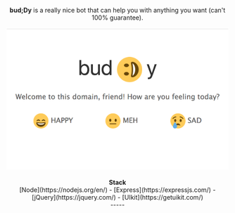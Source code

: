 <p align="center">
  <b>bud;Dy</b> is a really nice bot that can help you with anything you want (can't 100% guarantee). <br/><br/>
  <img alt="Main" src="public/images/md-preview.png"> <br/><br/>
  <b>Stack</b><br/>
   [Node](https://nodejs.org/en/)
  - [Express](https://expressjs.com/)
  - [jQuery](https://jquery.com/)
  - [UIkit](https://getuikit.com/)
  <br/>-----
</p>
